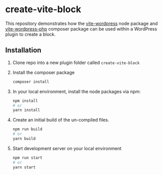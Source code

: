 # create-vite-block

This repository demonstrates how the <a href="https://github.com/mrOttoW/vite-wordpress">vite-wordpress</a> node package and <a href="https://github.com/mrOttoW/vite-wordpress-php">vite-wordpress-php</a> composer package can be used within a WordPress plugin to create a block.

## Installation

1. Clone repo into a new plugin folder called `create-vite-block`

2. Install the composer package
    ```bash
    composer install
    ```
3. In your local environment, install the node packages via npm:
    ```bash
    npm install
    # or
    yarn install
    ```
4. Create an initial build of the un-compiled files.
    ```bash
    npm run build
    # or
    yarn build
    ```
5. Start development server on your local environment
    ```bash
    npm run start
    # or
    yarn start
    ```

